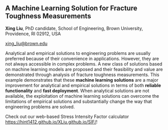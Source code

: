 ## A Machine Learning Solution for Fracture Toughness Measurements

**Xing Liu**, PhD candidate, School of Engineering, Brown University, Providence, RI 02912, USA

xing_liu@brown.edu

Analytical and empirical solutions to engineering problems are usually preferred because of their convenience in applications. However, they are not always accessible in complex problems. A new class of solutions based on machine learning models are proposed and their feasibility and value are demonstrated through analysis of fracture toughness measurements. This example demonstrates that these **machine learning solutions** are a major improvement for analytical and empirical solutions in terms of both **reliable functionality** and **fast deployment**. When analytical solutions are not available, the exploitation of machine learning solutions can overcome the limitations of empirical solutions and substantially change the way that engineering problems are solved.

Check out our web-based Stress Intensity Factor calculator https://hint1412.github.io/XLiu.github.io/SIF/!
